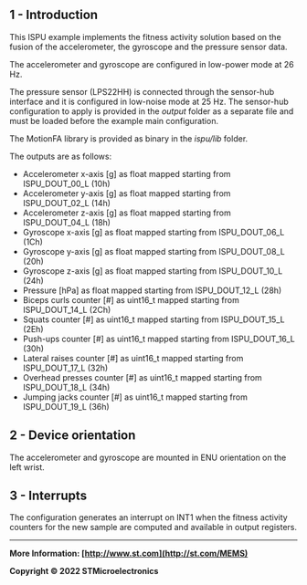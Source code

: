## 1 - Introduction

This ISPU example implements the fitness activity solution based on the fusion of the accelerometer, the gyroscope and the pressure sensor data.

The accelerometer and gyroscope are configured in low-power mode at 26 Hz.

The pressure sensor (LPS22HH) is connected through the sensor-hub interface and it is configured in low-noise mode at 25 Hz. The sensor-hub configuration to apply is provided in the *output* folder as a separate file and must be loaded before the example main configuration.

The MotionFA library is provided as binary in the *ispu/lib* folder.

The outputs are as follows:

* Accelerometer x-axis [g] as float mapped starting from ISPU_DOUT_00_L (10h)
* Accelerometer y-axis [g] as float mapped starting from ISPU_DOUT_02_L (14h)
* Accelerometer z-axis [g] as float mapped starting from ISPU_DOUT_04_L (18h)
* Gyroscope x-axis [g] as float mapped starting from ISPU_DOUT_06_L (1Ch)
* Gyroscope y-axis [g] as float mapped starting from ISPU_DOUT_08_L (20h)
* Gyroscope z-axis [g] as float mapped starting from ISPU_DOUT_10_L (24h)
* Pressure [hPa] as float mapped starting from ISPU_DOUT_12_L (28h)
* Biceps curls counter [#] as uint16_t mapped starting from ISPU_DOUT_14_L (2Ch)
* Squats counter [#] as uint16_t mapped starting from ISPU_DOUT_15_L (2Eh)
* Push-ups counter [#] as uint16_t mapped starting from ISPU_DOUT_16_L (30h)
* Lateral raises counter [#] as uint16_t mapped starting from ISPU_DOUT_17_L (32h)
* Overhead presses counter [#] as uint16_t mapped starting from ISPU_DOUT_18_L (34h)
* Jumping jacks counter [#] as uint16_t mapped starting from ISPU_DOUT_19_L (36h)


## 2 - Device orientation

The accelerometer and gyroscope are mounted in ENU orientation on the left wrist.


## 3 - Interrupts

The configuration generates an interrupt on INT1 when the fitness activity counters for the new sample are computed and available in output registers.

------

**More Information: [http://www.st.com](http://st.com/MEMS)**

**Copyright © 2022 STMicroelectronics**